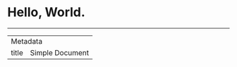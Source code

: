 # Hello, World.

---

<table>
  <tr>
    <td colspan="2">Metadata</td>
  </tr>
  <tr>
    <td>title</td>
    <td>Simple Document</td>
  </tr>
</table>
